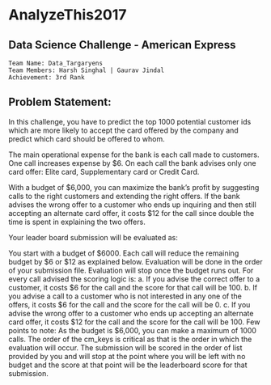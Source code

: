 # AnalyzeThis2017
## Data Science Challenge - American Express
```
Team Name: Data_Targaryens
Team Members: Harsh Singhal | Gaurav Jindal
Achievement: 3rd Rank
```
## Problem Statement:

In this challenge, you have to predict the top 1000 potential customer ids which are more likely to accept the card offered by the company and predict which card should be offered to whom.

The main operational expense for the bank is each call made to customers. One call increases expense by $6. On each call the bank advises only one card offer: Elite card, Supplementary card or Credit Card.

With a budget of $6,000, you can maximize the bank’s profit by suggesting calls to the right customers and extending the right offers. If the bank advises the wrong offer to a customer who ends up inquiring and then still accepting an alternate card offer, it costs $12 for the call since double the time is spent in explaining the two offers.

Your leader board submission will be evaluated as:

You start with a budget of $6000.
Each call will reduce the remaining budget by $6 or $12 as explained below.
Evaluation will be done in the order of your submission file.
Evaluation will stop once the budget runs out.
For every call advised the scoring logic is: a. If you advise the correct offer to a customer, it costs $6 for the call and the score for that call will be 100. b. If you advise a call to a customer who is not interested in any one of the offers, it costs $6 for the call and the score for the call will be 0. c. If you advise the wrong offer to a customer who ends up accepting an alternate card offer, it costs $12 for the call and the score for the call will be 100.
Few points to note: As the budget is $6,000, you can make a maximum of 1000 calls. The order of the cm_keys is critical as that is the order in which the evaluation will occur. The submission will be scored in the order of list provided by you and will stop at the point where you will be left with no budget and the score at that point will be the leaderboard score for that submission.
